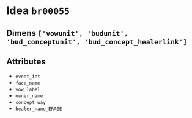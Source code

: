 # Idea `br00055`

## Dimens `['vowunit', 'budunit', 'bud_conceptunit', 'bud_concept_healerlink']`

## Attributes
- `event_int`
- `face_name`
- `vow_label`
- `owner_name`
- `concept_way`
- `healer_name_ERASE`
